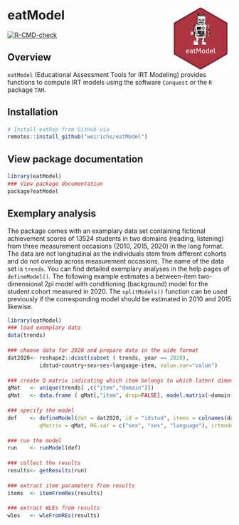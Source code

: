 # eatModel <a href="https://weirichs.github.io/eatModel/"><img src="man/figures/eatModel.svg" align="right" height="139" alt="placeholder logo" /></a>

<!-- badges: start -->
[![R-CMD-check](https://github.com/weirichs/eatModel/workflows/R-CMD-check/badge.svg)](https://github.com/weirichs/eatModel/actions)
<!-- badges: end -->

## Overview 

`eatModel` (Educational Assessment Tools for IRT Modeling) provides functions to compute IRT models using the software `Conquest` or the `R` package `TAM`.

## Installation

```R
# Install eatRep from GitHub via
remotes::install_github("weirichs/eatModel")
```

## View package documentation

```R
library(eatModel)
### View package documentation
package?eatModel
```

## Exemplary analysis

The package comes with an examplary data set containing fictional achievement scores of 13524 students in two domains (reading, listening) from three measurement occasions (2010, 2015, 2020) in the long format. The data are not longitudinal as the individuals stem from different cohorts and do not overlap across measurement occasions. The name of the data set is `trends`. You can find detailed exemplary analyses in the help pages of `defineModel()`. The following example estimates a between-item two-dimensional 2pl model with conditioning (background) model for the student cohort measured in 2020. The `splitModels()` function can be used previously if the corresponding model should be estimated in 2010 and 2015 likewise. 

```R
library(eatModel)
### load exemplary data 
data(trends)

### choose data for 2020 and prepare data in the wide format
dat2020<- reshape2::dcast(subset ( trends, year == 2020),
          idstud+country+sex+ses+language~item, value.var="value")

### create Q matrix indicating which item belongs to which latent dimension. 
qMat   <- unique(trends[ ,c("item","domain")])
qMat   <- data.frame ( qMat[,"item", drop=FALSE], model.matrix(~domain-1, data = qMat))

### specify the model
def    <- defineModel(dat = dat2020, id = "idstud", items = colnames(dat2020)[-c(1:5)],
          qMatrix = qMat, HG.var = c("sex", "ses", "language"), irtmodel = "2PL", software = "tam")

### run the model
run    <- runModel(def)

### collect the results
results<- getResults(run)

### extract item parameters from results
items  <- itemFromRes(results)

### extract WLEs from results
wles   <- wleFromREs(results)
```

